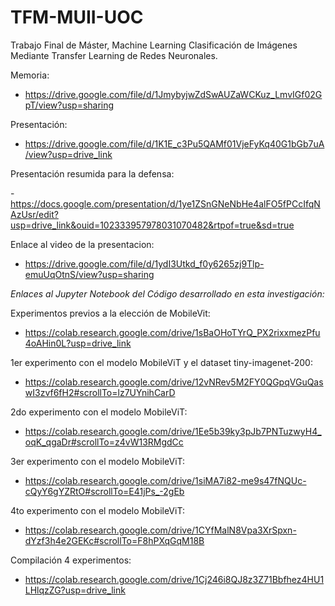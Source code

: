 # TFM-MUII-UOC
Trabajo Final de Máster, Machine Learning
Clasificación de Imágenes Mediante Transfer Learning de Redes Neuronales.

Memoria:

- https://drive.google.com/file/d/1JmybyjwZdSwAUZaWCKuz_LmvIGf02GpT/view?usp=sharing


Presentación:

- https://drive.google.com/file/d/1K1E_c3Pu5QAMf01VjeFyKq40G1bGb7uA/view?usp=drive_link

Presentación resumida para la defensa:

-https://docs.google.com/presentation/d/1ye1ZSnGNeNbHe4alFO5fPCcIfqNAzUsr/edit?usp=drive_link&ouid=102333957978031070482&rtpof=true&sd=true


Enlace al video de la presentacion:

- https://drive.google.com/file/d/1ydI3Utkd_f0y6265zj9Tlp-emuUqOtnS/view?usp=sharing


*Enlaces al Jupyter Notebook del Código desarrollado en esta investigación:*

Experimentos previos a la elección de MobileVit:
- https://colab.research.google.com/drive/1sBaOHoTYrQ_PX2rixxmezPfu4oAHin0L?usp=drive_link

1er experimento con el modelo MobileViT y el dataset tiny-imagenet-200:
- https://colab.research.google.com/drive/12vNRev5M2FY0QGpqVGuQaswI3zvf6fH2#scrollTo=lz7UYnihCarD

2do experimento con el modelo MobileViT:
- https://colab.research.google.com/drive/1Ee5b39ky3pJb7PNTuzwyH4_oqK_qgaDr#scrollTo=z4vW13RMgdCc

3er experimento con el modelo MobileViT:
- https://colab.research.google.com/drive/1siMA7i82-me9s47fNQUc-cQyY6gYZRtO#scrollTo=E41jPs_-2gEb

4to experimento con el modelo MobileViT:
- https://colab.research.google.com/drive/1CYfMalN8Vpa3XrSpxn-dYzf3h4e2GEKc#scrollTo=F8hPXqGqM18B

Compilación 4 experimentos:
- https://colab.research.google.com/drive/1Cj246i8QJ8z3Z71Bbfhez4HU1LHlqzZG?usp=drive_link

